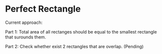 # Perfect Rectangle

Current approach:

Part 1: Total area of all rectanges should be equal to the smallest rectangle that surounds them.

Part 2: Check whether exist 2 rectangles that are overlap. (Pending)

